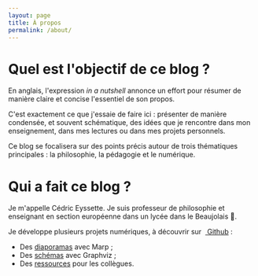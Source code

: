 ```yaml
---
layout: page
title: À propos
permalink: /about/
---
```


# Quel est l'objectif de ce blog ?

En anglais, l'expression _in a nutshell_ annonce un effort pour résumer de manière claire et concise l'essentiel de son propos.

C'est exactement ce que j'essaie de faire ici : présenter de manière condensée, et souvent schématique, des idées que je rencontre dans mon enseignement, dans mes lectures ou dans mes projets personnels.

Ce blog se focalisera sur des points précis autour de trois thématiques principales : la philosophie, la pédagogie et le numérique.

# Qui a fait ce blog ?

Je m'appelle Cédric Eyssette. Je suis professeur de philosophie et enseignant en section européenne dans un lycée dans le Beaujolais 🍷.

Je développe plusieurs projets numériques, à découvrir sur  [<i class="fab fa-github-alt"></i> Github](https://github.com/eyssette) :

- Des [diaporamas](https://eyssette.github.io/marp-slides/) avec Marp ;
- Des [schémas](https://github.com/eyssette/graphviz-examples/) avec Graphviz ;
- Des [ressources](https://eyssette.github.io/ressources-generales-enseignement-philosophie/) pour les collègues.

 